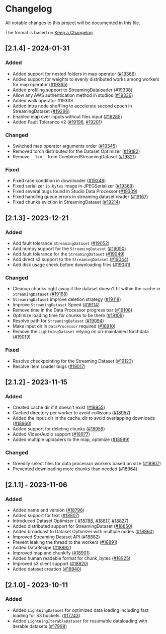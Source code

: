 # Changelog

All notable changes to this project will be documented in this file.

The format is based on [Keep a Changelog](http://keepachangelog.com/en/1.0.0/).


## [2.1.4] - 2024-01-31

### Added

- Added support for nested folders in map operator ([#19366](https://github.com/Lightning-AI/lightning/pull/19366))
- Added support for weights to evenly distributed works among workers for map operator ([#19365](https://github.com/Lightning-AI/lightning/pull/19365))
- Added profiling support to StreamingDataloader ([#19338](https://github.com/Lightning-AI/lightning/pull/19338))
- Allow any AWS authentication method in studios ([#19336](https://github.com/Lightning-AI/lightning/pull/19336))
- Added walk operator #19333
- Added intra node shuffling to accelerate second epoch in StreamingDataset ([#19296](https://github.com/Lightning-AI/lightning/pull/19296))
- Enabled map over inputs without files input ([#19285](https://github.com/Lightning-AI/lightning/pull/19285))
- Added Fault Tolerance v2 ([#19196](https://github.com/Lightning-AI/lightning/pull/19196), [#19201](https://github.com/Lightning-AI/lightning/pull/19201))

### Changed

- Switched map operator arguments order ([#19345](https://github.com/Lightning-AI/lightning/pull/19345))
- Removed torch distributed for the Dataset Optimizer ([#19182](https://github.com/Lightning-AI/lightning/pull/19182))
- Remove `__len__` from CombinedStreamingDataset ([#19321](https://github.com/Lightning-AI/lightning/pull/19321))

### Fixed

- Fixed race condition in downloader ([#19348](https://github.com/Lightning-AI/lightning/pull/19348))
- Fixed serializer `io.bytes` image in JPEGSerializer ([#19369](https://github.com/Lightning-AI/lightning/pull/19369))
- Fixed several bugs found in Studio Data Processor ([#19309](https://github.com/Lightning-AI/lightning/pull/19309))
- Fixed handling queue errors in streaming dataset reader ([#19167](https://github.com/Lightning-AI/lightning/pull/19167))
- Fixed chunks eviction in StreamingDataset ([#19214](https://github.com/Lightning-AI/lightning/pull/19214))


## [2.1.3] - 2023-12-21

### Added

- Add fault tolerance `StreamingDataset` ([#19052](https://github.com/Lightning-AI/lightning/pull/19052))
- Add numpy support for the `StreamingDataset` ([#19050](https://github.com/Lightning-AI/lightning/pull/19050))
- Add fault tolerance for the `StreamingDataset` ([#19049](https://github.com/Lightning-AI/lightning/pull/19049))
- Add direct s3 support to the `StreamingDataset` ([#19044](https://github.com/Lightning-AI/lightning/pull/19044))
- Add disk usage check before downloading files ([#19041](https://github.com/Lightning-AI/lightning/pull/19041))

### Changed

- Cleanup chunks right away if the dataset doesn't fit within the cache in `StreamingDataset` ([#19168](https://github.com/Lightning-AI/lightning/pull/19168))
- `StreamingDataset` improve deletion strategy ([#19118](https://github.com/Lightning-AI/lightning/pull/19118))
- Improve `StreamingDataset` Speed ([#19114](https://github.com/Lightning-AI/lightning/pull/19114))
- Remove time in the Data Processor progress bar ([#19108](https://github.com/Lightning-AI/lightning/pull/19108))
- Optimize loading time for chunks to be there ([#19109](https://github.com/Lightning-AI/lightning/pull/19109))
- Resolve path for `StreamingDataset` ([#19094](https://github.com/Lightning-AI/lightning/pull/19094))
- Make input dir in `DataProcessor` required ([#18910](https://github.com/Lightning-AI/lightning/pull/18910))
- Remove the `LightningDataset` relying on un-maintained torchdata ([#19019](https://github.com/Lightning-AI/lightning/pull/19019))

### Fixed

- Resolve checkpointing for the Streaming Dataset ([#19123](https://github.com/Lightning-AI/lightning/pull/19123))
- Resolve Item Loader bugs ([#19017](https://github.com/Lightning-AI/lightning/pull/19017))

## [2.1.2] - 2023-11-15

### Added

- Created cache dir if it doesn't exist ([#18955](https://github.com/Lightning-AI/lightning/pull/18955))
- Cached directory per worker to avoid collisions ([#18957](https://github.com/Lightning-AI/lightning/pull/18957))
- Added the input_dir in the cache_dir to avoid overlapping downloads ([#18960](https://github.com/Lightning-AI/lightning/pull/18960))
- Added support for deleting chunks ([#18959](https://github.com/Lightning-AI/lightning/pull/18959))
- Added Video/Audio support ([#18977](https://github.com/Lightning-AI/lightning/pull/18977))
- Added multiple uploaders to the map, optimize ([#18989](https://github.com/Lightning-AI/lightning/pull/18989))

### Changed

- Greedily select files for data processor workers based on size ([#18907](https://github.com/Lightning-AI/lightning/pull/18907))
- Prevented downloading more chunks than needed ([#18964](https://github.com/Lightning-AI/lightning/pull/18964))


## [2.1.1] - 2023-11-06

### Added

- Added name and version ([#18796](https://github.com/Lightning-AI/lightning/pull/18796))
- Added support for text ([#18807](https://github.com/Lightning-AI/lightning/pull/18807))
- Introduced Dataset Optimizer (
[#18788](https://github.com/Lightning-AI/lightning/pull/18788),
[#18817](https://github.com/Lightning-AI/lightning/pull/18817),
[#18827](https://github.com/Lightning-AI/lightning/pull/18827))
- Added distributed support for StreamingDataset ([#18850](https://github.com/Lightning-AI/lightning/pull/18850))
- Added broadcast to Dataset Optimizer with multiple nodes ([#18860](https://github.com/Lightning-AI/lightning/pull/18860))
- Improved Streaming Dataset API ([#18882](https://github.com/Lightning-AI/lightning/pull/18882))
- Prevent leaking the thread to the workers ([#18891](https://github.com/Lightning-AI/lightning/pull/18891))
- Added DataRecipe ([#18892](https://github.com/Lightning-AI/lightning/pull/18892))
- Improved map and chunkify ([#18901](https://github.com/Lightning-AI/lightning/pull/18901))
- Added human readable format for chunk_bytes ([#18925](https://github.com/Lightning-AI/lightning/pull/18925))
- Improved s3 client support ([#18920](https://github.com/Lightning-AI/lightning/pull/18920))
- Added dataset creation ([#18940](https://github.com/Lightning-AI/lightning/pull/18940))


## [2.1.0] - 2023-10-11

### Added

- Added `LightningDataset` for optimized data loading including fast loading for S3 buckets. ([#17743](https://github.com/Lightning-AI/lightning/pull/17743))
- Added `LightningIterableDataset` for resumable dataloading with iterable datasets ([#17998](https://github.com/Lightning-AI/lightning/pull/17998))
